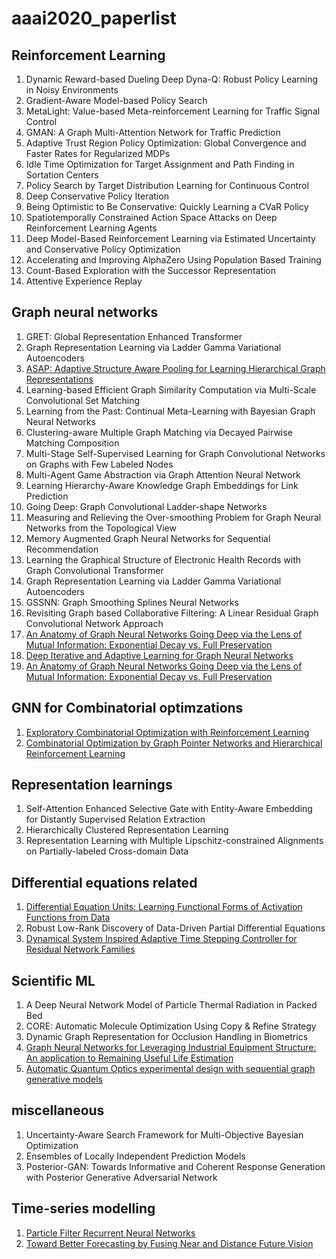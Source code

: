 # aaai2020_paperlist

## Reinforcement Learning
1. Dynamic Reward-based Dueling Deep Dyna-Q: Robust Policy Learning in Noisy Environments
2. Gradient-Aware Model-based Policy Search
3. MetaLight: Value-based Meta-reinforcement Learning for Traffic Signal Control
4. GMAN: A Graph Multi-Attention Network for Traffic Prediction
5. Adaptive Trust Region Policy Optimization: Global Convergence and Faster Rates for Regularized MDPs
6. Idle Time Optimization for Target Assignment and Path Finding in Sortation Centers
7. Policy Search by Target Distribution Learning for Continuous Control
8. Deep Conservative Policy Iteration
9. Being Optimistic to Be Conservative: Quickly Learning a CVaR Policy
10. Spatiotemporally Constrained Action Space Attacks on Deep Reinforcement Learning Agents
11. Deep Model-Based Reinforcement Learning via Estimated Uncertainty and Conservative Policy Optimization
12. Accelerating and Improving AlphaZero Using Population Based Training
13. Count-Based Exploration with the Successor Representation
14. Attentive Experience Replay

## Graph neural networks
1. GRET: Global Representation Enhanced Transformer
2. Graph Representation Learning via Ladder Gamma Variational Autoencoders
3. [ASAP: Adaptive Structure Aware Pooling for Learning Hierarchical Graph Representations](https://arxiv.org/abs/1911.07979)
4. Learning-based Efficient Graph Similarity Computation via Multi-Scale Convolutional Set Matching
5. Learning from the Past: Continual Meta-Learning with Bayesian Graph Neural Networks
6. Clustering-aware Multiple Graph Matching via Decayed Pairwise Matching Composition
7. Multi-Stage Self-Supervised Learning for Graph Convolutional Networks on Graphs with Few Labeled Nodes
8. Multi-Agent Game Abstraction via Graph Attention Neural Network
9. Learning Hierarchy-Aware Knowledge Graph Embeddings for Link Prediction
10. Going Deep: Graph Convolutional Ladder-shape Networks
11. Measuring and Relieving the Over-smoothing Problem for Graph Neural Networks from the Topological View
12. Memory Augmented Graph Neural Networks for Sequential Recommendation
13. Learning the Graphical Structure of Electronic Health Records with Graph Convolutional Transformer
14. Graph Representation Learning via Ladder Gamma Variational Autoencoders
15. GSSNN: Graph Smoothing Splines Neural Networks
16. Revisiting Graph based Collaborative Filtering: A Linear Residual Graph Convolutional Network Approach
17. [An Anatomy of Graph Neural Networks Going Deep via the Lens of Mutual
Information: Exponential Decay vs. Full Preservation](https://dlg2019.bitbucket.io/aaai20/accepted_papers/DLGMA_2020_paper_16.pdf)
18. [Deep Iterative and Adaptive Learning for Graph Neural Networks](https://dlg2019.bitbucket.io/aaai20/accepted_papers/DLGMA_2020_paper_29.pdf)
19. [An Anatomy of Graph Neural Networks Going Deep via the Lens of Mutual
Information: Exponential Decay vs. Full Preservation](https://dlg2019.bitbucket.io/aaai20/accepted_papers/DLGMA_2020_paper_16.pdf)

## GNN for Combinatorial optimzations
1. [Exploratory Combinatorial Optimization with Reinforcement Learning](https://dlg2019.bitbucket.io/aaai20/accepted_papers/DLGMA_2020_paper_13.pdf)
2. [Combinatorial Optimization by Graph Pointer Networks and Hierarchical
Reinforcement Learning](https://dlg2019.bitbucket.io/aaai20/accepted_papers/DLGMA_2020_paper_21.pdf)

## Representation learnings
1. Self-Attention Enhanced Selective Gate with Entity-Aware Embedding for Distantly Supervised Relation Extraction
2. Hierarchically Clustered Representation Learning
3. Representation Learning with Multiple Lipschitz-constrained Alignments on Partially-labeled Cross-domain
Data


## Differential equations related
1. [Differential Equation Units: Learning Functional Forms of Activation Functions from Data](https://arxiv.org/pdf/1909.03069.pdf)
2. Robust Low-Rank Discovery of Data-Driven Partial Differential Equations
3. [Dynamical System Inspired Adaptive Time Stepping Controller for
Residual Network Families](https://arxiv.org/pdf/1911.10305.pdf)

## Scientific ML
1. A Deep Neural Network Model of Particle Thermal Radiation in Packed Bed
2. CORE: Automatic Molecule Optimization Using Copy & Refine Strategy
3. Dynamic Graph Representation for Occlusion Handling in Biometrics
4. [Graph Neural Networks for Leveraging Industrial Equipment Structure: An
application to Remaining Useful Life Estimation](https://dlg2019.bitbucket.io/aaai20/accepted_papers/DLGMA_2020_paper_27.pdf)
5. [Automatic Quantum Optics experimental design
with sequential graph generative models](https://dlg2019.bitbucket.io/aaai20/accepted_papers/DLGMA_2020_paper_36.pdf)

## miscellaneous 
1. Uncertainty-Aware Search Framework for Multi-Objective Bayesian Optimization
2. Ensembles of Locally Independent Prediction Models
3. Posterior-GAN: Towards Informative and Coherent Response Generation with Posterior Generative
Adversarial Network

## Time-series modelling
1. [Particle Filter Recurrent Neural Networks](https://github.com/Yusufma03/pfrnns)
2. [Toward Better Forecasting by Fusing Near and Distance Future Vision](https://deepai.org/publication/towards-better-forecasting-by-fusing-near-and-distant-future-visions)



